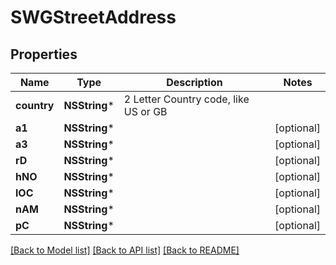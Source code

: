 # SWGStreetAddress

## Properties
Name | Type | Description | Notes
------------ | ------------- | ------------- | -------------
**country** | **NSString*** | 2 Letter Country code, like US or GB | 
**a1** | **NSString*** |  | [optional] 
**a3** | **NSString*** |  | [optional] 
**rD** | **NSString*** |  | [optional] 
**hNO** | **NSString*** |  | [optional] 
**lOC** | **NSString*** |  | [optional] 
**nAM** | **NSString*** |  | [optional] 
**pC** | **NSString*** |  | [optional] 

[[Back to Model list]](../README.md#documentation-for-models) [[Back to API list]](../README.md#documentation-for-api-endpoints) [[Back to README]](../README.md)


